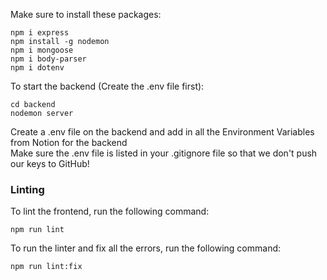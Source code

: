 Make sure to install these packages:

```
npm i express
npm install -g nodemon
npm i mongoose
npm i body-parser
npm i dotenv
```

To start the backend (Create the .env file first):

```
cd backend
nodemon server
```

Create a .env file on the backend and add in all the Environment Variables from Notion for the backend<br>
Make sure the .env file is listed in your .gitignore file so that we don't push our keys to GitHub!

### Linting
To lint the frontend, run the following command:

```npm run lint```

To run the linter and fix all the errors, run the following command:

```npm run lint:fix```